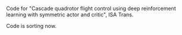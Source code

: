 Code for "Cascade quadrotor flight control using deep reinforcement learning with symmetric actor and critic", ISA Trans.

Code is sorting now.
